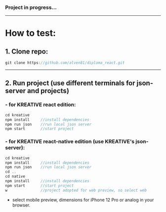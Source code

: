 ### Project in progress...
-----
# How to test:

## 1. Clone repo:

```js
git clone https://github.com/alven81/diploma_react.git
```
-----
## 2. Run project (use different terminals for json-server and projects)
### - for KREATIVE react edition:

```js
cd kreative
npm install     //install dependencies
npm run json    //run local json server
npm start       //start project
```

### - for KREATIVE react-native edition (use KREATIVE's json-server):

```js
cd kreative
npm install     //install dependencies
npm run json    //run local json server
cd ..
cd native
npm install     //install dependencies
npm start       //start project
w               //project adopted for web preview, so select web
```
- select mobile preview, dimensions for iPhone 12 Pro or analog in your browser.